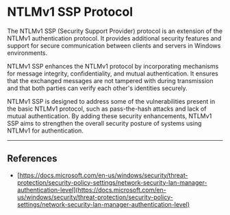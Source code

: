 # NTLMv1 SSP Protocol

The NTLMv1 SSP (Security Support Provider) protocol is an extension of the NTLMv1 authentication protocol. It provides additional security features and support for secure communication between clients and servers in Windows environments.

NTLMv1 SSP enhances the NTLMv1 protocol by incorporating mechanisms for message integrity, confidentiality, and mutual authentication. It ensures that the exchanged messages are not tampered with during transmission and that both parties can verify each other's identities securely.

NTLMv1 SSP is designed to address some of the vulnerabilities present in the basic NTLMv1 protocol, such as pass-the-hash attacks and lack of mutual authentication. By adding these security enhancements, NTLMv1 SSP aims to strengthen the overall security posture of systems using NTLMv1 for authentication.

---



## References

- [https://docs.microsoft.com/en-us/windows/security/threat-protection/security-policy-settings/network-security-lan-manager-authentication-level](https://docs.microsoft.com/en-us/windows/security/threat-protection/security-policy-settings/network-security-lan-manager-authentication-level)
